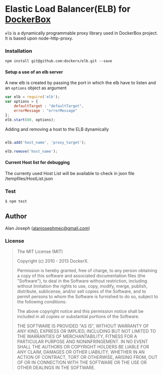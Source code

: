 Elastic Load Balancer(ELB) for [DockerBox](https://github.com/dockerx/dockerbox)
=======

`elb` is a dynamically programmable proxy library used in DockerBox project. It is based upon node-http-proxy.

### Installation

`npm install git@github.com:dockerx/elb.git --save`

#### Setup a use of an elb server

A new elb is created by passing the port in which the elb have to listen and 
an `options` object as argument

```javascript
var elb = require('elb');
var options = {
	defaultTarget : "defaultTarget",
	errorMessage : "errorMessage"
};
elb.start(80, options);
```

Adding and removing a host to the ELB dynamically

```javascript

elb.add('host_name', 'proxy_target');

elb.remove('host_name');

```
#### Current Host list for debugging
The currenty used Host List will be available to check in json file /tempfiles/HostList.json

### Test

```
$ npm test
```

## Author
Alan Joseph (alanjosephmec@gmail.com)

### License

>The MIT License (MIT)
>
>Copyright (c) 2010 - 2013 DockerX.
>
>Permission is hereby granted, free of charge, to any person obtaining a copy
>of this software and associated documentation files (the "Software"), to deal
>in the Software without restriction, including without limitation the rights
>to use, copy, modify, merge, publish, distribute, sublicense, and/or sell
>copies of the Software, and to permit persons to whom the Software is
>furnished to do so, subject to the following conditions:
>
>The above copyright notice and this permission notice shall be included in
>all copies or substantial portions of the Software.
>
>THE SOFTWARE IS PROVIDED "AS IS", WITHOUT WARRANTY OF ANY KIND, EXPRESS OR
>IMPLIED, INCLUDING BUT NOT LIMITED TO THE WARRANTIES OF MERCHANTABILITY,
>FITNESS FOR A PARTICULAR PURPOSE AND NONINFRINGEMENT. IN NO EVENT SHALL THE
>AUTHORS OR COPYRIGHT HOLDERS BE LIABLE FOR ANY CLAIM, DAMAGES OR OTHER
>LIABILITY, WHETHER IN AN ACTION OF CONTRACT, TORT OR OTHERWISE, ARISING FROM,
>OUT OF OR IN CONNECTION WITH THE SOFTWARE OR THE USE OR OTHER DEALINGS IN
>THE SOFTWARE.


